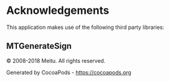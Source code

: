 # Acknowledgements
This application makes use of the following third party libraries:

## MTGenerateSign

© 2008-2018 Meitu. All rights reserved.

Generated by CocoaPods - https://cocoapods.org
